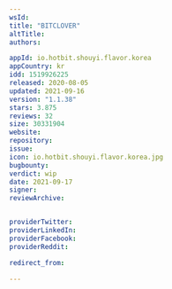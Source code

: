 ```yaml
---
wsId: 
title: "BITCLOVER"
altTitle: 
authors:

appId: io.hotbit.shouyi.flavor.korea
appCountry: kr
idd: 1519926225
released: 2020-08-05
updated: 2021-09-16
version: "1.1.38"
stars: 3.875
reviews: 32
size: 30331904
website: 
repository: 
issue: 
icon: io.hotbit.shouyi.flavor.korea.jpg
bugbounty: 
verdict: wip
date: 2021-09-17
signer: 
reviewArchive:


providerTwitter: 
providerLinkedIn: 
providerFacebook: 
providerReddit: 

redirect_from:

---
```



